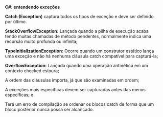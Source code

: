 **C#: entendendo exceções**

**Catch (Exception)** captura todos os tipos de exceção e deve ser definido por último.

**StackOverflowException:** Lançada quando a pilha de execução acaba tendo muitas chamadas de método pendentes, normalmente indica uma recursão muito profunda ou infinita;

**TypeInitializationException:** Ocorre quando um construtor estático lança uma exceção e não há nenhuma cláusula catch compatível para capturá-la;

**OverflowException:** Lançada quando uma operação aritmética em um contexto checked estoura;

A ordem das cláusulas importa, já que são examinadas em ordem;

A exceções mais específicas devem ser capturadas antes das menos específicas; e

Terá um erro de compilação se ordenar os blocos catch de forma que um bloco posterior nunca possa ser alcançado.